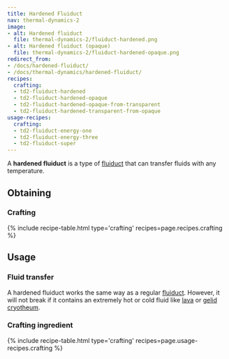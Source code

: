 ```yaml
---
title: Hardened Fluiduct
nav: thermal-dynamics-2
image:
- alt: Hardened fluiduct
  file: thermal-dynamics-2/fluiduct-hardened.png
- alt: Hardened fluiduct (opaque)
  file: thermal-dynamics-2/fluiduct-hardened-opaque.png
redirect_from:
- /docs/hardened-fluiduct/
- /docs/thermal-dynamics/hardened-fluiduct/
recipes:
  crafting:
  - td2-fluiduct-hardened
  - td2-fluiduct-hardened-opaque
  - td2-fluiduct-hardened-opaque-from-transparent
  - td2-fluiduct-hardened-transparent-from-opaque
usage-recipes:
  crafting:
  - td2-fluiduct-energy-one
  - td2-fluiduct-energy-three
  - td2-fluiduct-super
---
```


A **hardened fluiduct** is a type of [fluiduct](/docs/thermal-dynamics-2/fluiduct/) that can
transfer fluids with any temperature.


Obtaining
---------

### Crafting
{% include recipe-table.html type='crafting' recipes=page.recipes.crafting %}


Usage
-----

### Fluid transfer
A hardened fluiduct works the same way as a regular [fluiduct](/docs/thermal-dynamics-2/fluiduct/).
However, it will not break if it contains an extremely hot or cold fluid like
[lava](https://minecraft.gamepedia.com/Lava) or [gelid
cryotheum](/docs/thermal-foundation-2/gelid-cryotheum/).

### Crafting ingredient
{% include recipe-table.html type='crafting' recipes=page.usage-recipes.crafting %}
